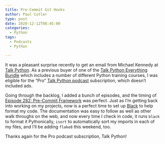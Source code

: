 ```yaml
---
title: Pre-Commit Git Hooks 
author: Paul Cutler 
type: post 
date: 2020-12-12T08:45:00 
categories:
  - Python
tags:
  - Podcasts
  - Python

---
```

It was a pleasant surprise recently to get an email from Michael Kennedy
at [Talk Python](https://talkpython.fm/). As a previous buyer of one of
the [Talk Python Everything Bundle](https://training.talkpython.fm/) which includes a number of different Python
training courses, I was eligible for the “Pro” [Talk Python podcast](https://talkpython.fm/episodes/all) subscription,
which doesn’t included ads.

Going through the backlog, I added a bunch of episodes, and the timing
of [Episode 282: Pre-Commit Framework](https://talkpython.fm/episodes/show/282/pre-commit-framework) was perfect. Just
as I’m getting back into working on my projects, now is a perfect time to set
up [Black](https://github.com/psf/black) to help format my code. The documentation was easy to
follow as well as other walk throughs on the web, and now every time I check in code, it runs `black` to format it
Pythonically, `isort` to automatically sort my imports in each of my files, and I’ll be adding `flake8` this weekend,
too.

Thanks again for the Pro podcast subscription, Talk Python! 
